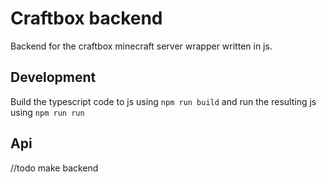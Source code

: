 # Craftbox backend
Backend for the craftbox minecraft server wrapper written in js.

## Development

Build the typescript code to js using ``npm run build`` and run the resulting js using ``npm run run``

## Api

//todo make backend